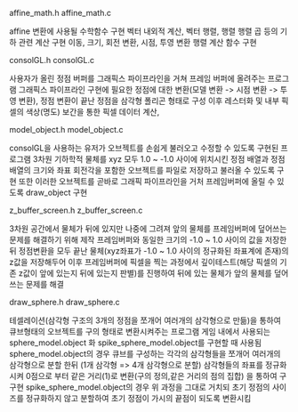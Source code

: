 affine_math.h
affine_math.c

affine 변환에 사용될 수학함수 구현
벡터 내외적 계산, 벡터 행렬, 행렬 행렬 곱 등의 기하 관련 계산 구현
이동, 크기, 회전 변환, 시점, 투영 변환 행렬 계산 함수 구현

consolGL.h
consolGL.c

사용자가 올린 정점 버퍼를 그래픽스 파이프라인을 거쳐
프레임 버퍼에 올려주는 프로그램
그래픽스 파이프라인 구현에 필요한
정점에 대한 변환(모델 변환 -> 시점 변환 -> 투영 변환),
정점 변환이 끝난 정점을 삼각형 폴리곤 형태로 구성
이후 레스터화 및 내부 픽셀의 색상(명도) 보간을 통한 픽셀 데이터 계산,

model_object.h
model_object.c

consolGL을 사용하는 유저가 오브젝트를 손쉽게 불러오고 수정할 수 있도록 구현된 프로그램
3차원 기하학적 물체를 xyz 모두 1.0 ~ -1.0 사이에 위치시킨 정점 배열과
정점 배열의 크기와 좌표 회전각을 포함한 오브젝트를 파일로 저장하고 불러올 수 있도록 구현
또한 이러한 오브젝트를 곧바로 그래픽 파이프라인을 거처 프레임버퍼에 올릴 수 있도록
draw_object 구현

z_buffer_screen.h
z_buffer_screen.c

3차원 공간에서 물체가 뒤에 있지만 나중에 그려져 앞의 물체를 프레임버퍼에 
덮어쓰는 문제를 해결하기 위해 제작
프레임버퍼와 동일한 크기의 -1.0 ~ 1.0 사이의 값을 저장한뒤
정점변환을 모두 끝난 물체(xyz좌표가 -1.0 ~ 1.0 사이의 정규화된 좌표계에 존재)의 z값을 저장해두어
이후 프레임버퍼에 픽셀을 찍는 과정에서 깊이테스트(해당 픽셀의 기존 z값이 앞에 있는지 뒤에 있는지 판별)를
진행하여 뒤에 있는 물체가 앞의 물체를 덮어쓰는 문제를 해결

draw_sphere.h
draw_sphere.c

테셀레이션(삼각형 구조의 3개의 정점을 쪼개어 여러개의 삼각형으로 만듦)을 통하여
큐브형태의 오브젝트를 구의 형태로 변환시켜주는 프로그램
게임 내에서 사용되는 sphere_model.object 화 spike_sphere_model.object를 구현할 때 사용됨
sphere_model.object의 경우 큐브를 구성하는 각각의 삼각형들을 쪼개어 여러개의 삼각형으로 분할 한뒤
(1개 삼각형 => 4개 삼각형으로 분할) 
삼각형들의 좌표를 정규화시켜 0점으로 부터 같은 거리(1)로 변환(구의 정의,같은 거리의 점의 집합)
을 통하여 구 구현
spike_sphere_model.object의 경우 위 과정을 그대로 거치되 초기 정점의 사이즈를 정규화하지 않고 분할하여
초기 정점이 가시의 끝점이 되도록 변환시킴
